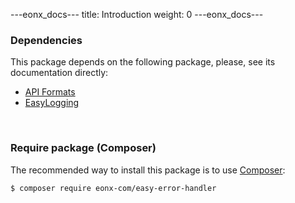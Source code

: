 ---eonx_docs---
title: Introduction
weight: 0
---eonx_docs---

### Dependencies

This package depends on the following package, please, see its documentation directly:
- [API Formats][1]
- [EasyLogging][2]

<br>

### Require package (Composer)

The recommended way to install this package is to use [Composer][2]:

```bash
$ composer require eonx-com/easy-error-handler
```

[1]: https://github.com/eonx-com/apiformats
[2]: https://github.com/eonx-com/easy-logging
[3]: https://getcomposer.org/

